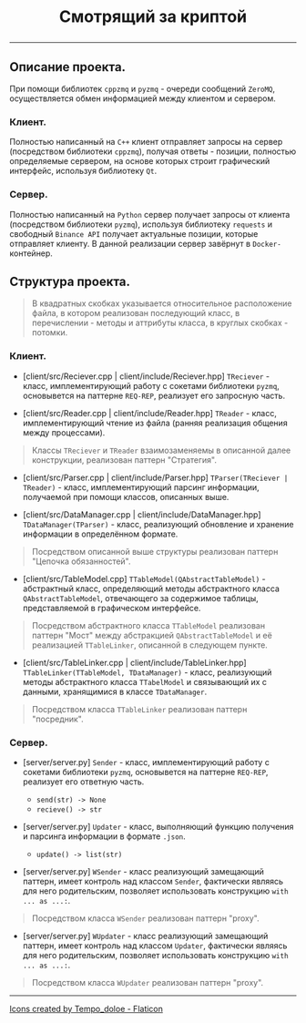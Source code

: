 # <p style="text-align: center;">Смотрящий за криптой</p>

---

## Описание проекта.

При помощи библиотек `cppzmq` и `pyzmq` - очереди сообщений `ZeroMQ`, осуществляется обмен информацией между клиентом и сервером.

### Клиент.

Полностью написанный на `C++` клиент отправляет запросы на сервер (посредством библиотеки `cppzmq`), получая ответы - позиции, полностью определяемые сервером, на основе которых строит графический интерфейс, используя библиотеку `Qt`.

### Сервер.

Полностью написанный на `Python` сервер получает запросы от клиента (посредством библиотеки `pyzmq`), используя библиотеку `requests` и свободный `Binance API` получает актуальные позиции, которые отправляет клиенту. В данной реализации сервер завёрнут в `Docker-`контейнер.

## Структура проекта.

> В квадратных скобках указывается относительное расположение файла, в котором реализован последующий класс, в перечислении - методы и аттрибуты класса, в круглых скобках - потомки.

### Клиент.

- [client/src/Reciever.cpp | client/include/Reciever.hpp] `TReciever` - класс, имплементирующий работу с сокетами библиотеки `pyzmq`, основывется на паттерне `REQ-REP`, реализует его запросную часть.

- [client/src/Reader.cpp | client/include/Reader.hpp] `TReader` - класс, имплементирующий чтение из файла (ранняя реализация общения между процессами).

> Классы `TReciever` и `TReader` взаимозаменяемы в описанной далее конструкции, реализован паттерн "Стратегия".

- [client/src/Parser.cpp | client/include/Parser.hpp] `TParser(TReciever | TReader)` - класс, имплементирующий парсинг информации, получаемой при помощи классов, описанных выше.

- [client/src/DataManager.cpp | client/include/DataManager.hpp] `TDataManager(TParser)` - класс, реализующий обновление и хранение информации в определённом формате.

> Посредством описанной выше структуры реализован паттерн "Цепочка обязанностей".

- [client/src/TableModel.cpp] `TTableModel(QAbstractTableModel)` - абстрактный класс, определяющий методы абстрактного класса `QAbstractTableModel`, отвечающего за содержимое таблицы, представляемой в графическом интерфейсе.

> Посредством абстрактного класса `TTableModel` реализован паттерн "Мост" между абстракцией `QAbstractTableModel` и её реализацией `TTableLinker`, описанной в следующем пункте.

- [client/src/TableLinker.cpp | client/include/TableLinker.hpp] `TTableLinker(TTableModel, TDataManager)` - класс, реализующий методы абстрактного класса `TTabelModel` и связывающий их с данными, хранящимися в классе `TDataManager`.

> Посредством класса `TTableLinker` реализован паттерн "посредник".

### Сервер.

- [server/server.py] `Sender` - класс, имплементирующий работу с сокетами библиотеки `pyzmq`, основывется на паттерне `REQ-REP`, реализует его ответную часть.
    + `send(str) -> None` 
    + `recieve() -> str`

- [server/server.py] `Updater` - класс, выполняющий функцию получения и парсинга информации в формате `.json`.
    + `update() -> list(str)`

- [server/server.py] `WSender` - класс реализующий замещающий паттерн, имеет контроль над классом `Sender`, фактически являясь для него родительским, позволяет использовать конструкцию `with ... as ...:`.

> Посредством класса `WSender` реализован паттерн "proxy".

- [server/server.py] `WUpdater` - класс реализующий замещающий паттерн, имеет контроль над классом `Updater`, фактически являясь для него родительским, позволяет использовать конструкцию `with ... as ...:`.

> Посредством класса `WUpdater` реализован паттерн "proxy".

---
<a href="https://www.flaticon.com/authors/tempo-doloe">Icons created by Tempo_doloe - Flaticon</a>
